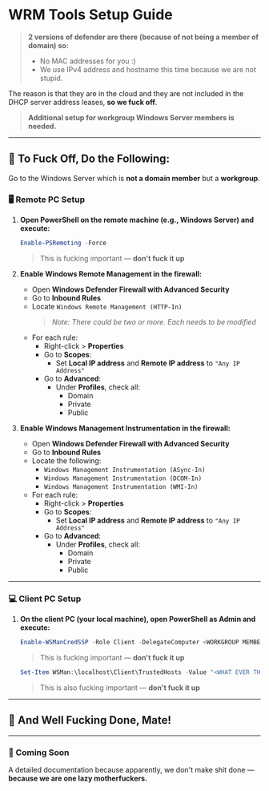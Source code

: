 # WRM Tools Setup Guide

> **2 versions of defender are there (because of not being a member of domain) so:**  
> - No MAC addresses for you :)  
> - We use IPv4 address and hostname this time because we are not stupid.

The reason is that they are in the cloud and they are not included in the DHCP server address leases, **so we fuck off**.

> **Additional setup for workgroup Windows Server members is needed.**

---

## 🖕 To Fuck Off, Do the Following:

Go to the Windows Server which is **not a domain member** but a **workgroup**.

### 🖥️ Remote PC Setup

1. **Open PowerShell on the remote machine (e.g., Windows Server) and execute:**

    ```powershell
    Enable-PSRemoting -Force
    ```

    > This is fucking important — **don't fuck it up**

2. **Enable Windows Remote Management in the firewall:**

    - Open **Windows Defender Firewall with Advanced Security**
    - Go to **Inbound Rules**
    - Locate `Windows Remote Management (HTTP-In)`  
      > *Note: There could be two or more. Each needs to be modified*
    - For each rule:
        - Right-click > **Properties**
        - Go to **Scopes**:
            - Set **Local IP address** and **Remote IP address** to `"Any IP Address"`
        - Go to **Advanced**:
            - Under **Profiles**, check all:
                - Domain
                - Private
                - Public

3. **Enable Windows Management Instrumentation in the firewall:**

    - Open **Windows Defender Firewall with Advanced Security**
    - Go to **Inbound Rules**
    - Locate the following:
        - `Windows Management Instrumentation (ASync-In)`
        - `Windows Management Instrumentation (DCOM-In)`
        - `Windows Management Instrumentation (WMI-In)`
    - For each rule:
        - Right-click > **Properties**
        - Go to **Scopes**:
            - Set **Local IP address** and **Remote IP address** to `"Any IP Address"`
        - Go to **Advanced**:
            - Under **Profiles**, check all:
                - Domain
                - Private
                - Public

---

### 💻 Client PC Setup

1. **On the client PC (your local machine), open PowerShell as Admin and execute:**

    ```powershell
    Enable-WSManCredSSP -Role Client -DelegateComputer <WORKGROUP MEMBER HOSTNAME> -Force
    ```

    > This is fucking important — **don't fuck it up**

    ```powershell
    Set-Item WSMan:\localhost\Client\TrustedHosts -Value "<WHAT EVER THE FUCK IS YOUR IPV4 HERE>" -Force
    ```

    > This is also fucking important — **don't fuck it up**

---

## 🎉 And Well Fucking Done, Mate!

---

### 🚧 Coming Soon

A detailed documentation because apparently, we don't make shit done —  
**because we are one lazy motherfuckers.**
